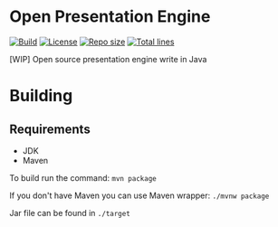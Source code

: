 # Open Presentation Engine

[![Build](https://img.shields.io/github/workflow/status/rafi612/Open-Presentation-Engine/Maven)](https://github.com/rafi612/Open-Presentation-Engine/actions/workflows/maven.yml)
[![License](https://img.shields.io/github/license/rafi612/Open-Presentation-Engine)](https://github.com/rafi612/Open-Presentation-Engine/blob/main/LICENSE)
[![Repo size](https://img.shields.io/github/repo-size/rafi612/Open-Presentation-Engine)](https://github.com/rafi612/Open-Presentation-Engine)
[![Total lines](https://img.shields.io/tokei/lines/github/rafi612/Open-Presentation-Engine)](https://github.com/rafi612/Open-Presentation-Engine)

[WIP] Open source presentation engine write in Java

# Building
## Requirements
- JDK
- Maven

To build run the command: `mvn package`

If you don't have Maven you can use Maven wrapper: `./mvnw package`

Jar file can be found in `./target`
